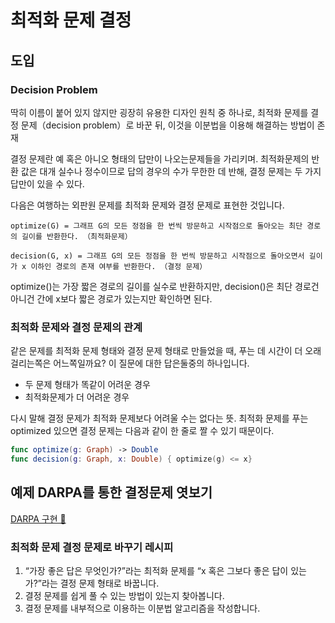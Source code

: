 # 최적화 문제 결정

## 도입

### Decision Problem

딱히 이름이 붙어 있지 않지만 굉장히 유용한 디자인 원칙 중 하나로, 최적화 문제를 결정 문제（decision problem）로 바꾼 뒤, 이것을 이분법을 이용해 해결하는 방법이 존재

결정 문제란 예 혹은 아니오 형태의 답만이 나오는문제들을 가리키며. 최적화문제의 반환 값은 대개 실수나 정수이므로 답의 경우의 수가 무한한 데 반해, 결정 문제는 두 가지 답만이 있을 수 있다.

다음은 여행하는 외판원 문제를 최적화 문제와 결정 문제로 표현한 것입니다.

```
optimize(G) = 그래프 G의 모든 정점을 한 번씩 방문하고 시작점으로 돌아오는 최단 경로의 길이를 반환한다. （최적화문제）

decision(G, x) = 그래프 G의 모든 정점을 한 번씩 방문하고 시작점으로 돌아오면서 길이가 x 이하인 경로의 존재 여부를 반환한다. （결정 문제）
```

optimize()는 가장 짧은 경로의 길이를 실수로 반환하지만, decision()은 최단 경로건 아니건 간에 x보다 짧은 경로가 있는지만 확인하면 된다.


### 최적화 문제와 결정 문제의 관계

같은 문제를 최적화 문제 형태와 결정 문제 형태로 만들었을 때, 푸는 데 시간이
더 오래 걸리는쪽은 어느쪽일까요? 이 질문에 대한 답은둘중의 하나입니다.

- 두 문제 형태가 똑같이 어려운 경우
- 최적화문제가 더 어려운 경우

다시 말해 결정 문제가 최적화 문제보다 어려울 수는 없다는 뜻.
최적화 문제를 푸는 optimized 있으면 결정 문제는 다음과 같이 한 줄로 짤 수 있기 때문이다.

``` Swift
func optimize(g: Graph) -> Double
func decision(g: Graph, x: Double) { optimize(g) <= x}
```

## 예제 DARPA를 통한 결정문제 엿보기

[DARPA 구현 🔗](DecisionProblem/DARPA.swift)

### 최적화 문제 결정 문제로 바꾸기 레시피

1. “가장 좋은 답은 무엇인가?”라는 최적화 문제를 “x 혹은 그보다 좋은 답이 있는가?”라는 결정 문제 형태로 바꿉니다.
2. 결정 문제를 쉽게 풀 수 있는 방법이 있는지 찾아봅니다.
3. 결정 문제를 내부적으로 이용하는 이분법 알고리즘을 작성합니다.

